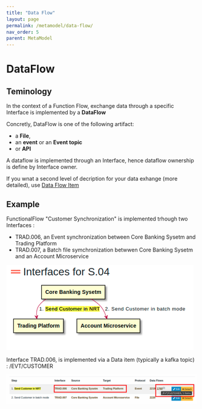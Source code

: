 ```yaml
---
title: "Data Flow"
layout: page
permalink: /metamodel/data-flow/
nav_order: 5
parent: MetaModel
---
```



# DataFlow

## Teminology 

In the context of a Function Flow, exchange data through a specific Interface is implemented by a **DataFlow** 

Concretly, DataFlow is one of the following artifact:
- a **File**, 
- an **event** or an **Event topic** 
- or **API**

A dataflow is implemented through an Interface, hence dataflow ownership is define by Interface owner.

If you wnat a second level of decription for your data exhange (more detailed), use [Data Flow Item](../data-flow-item)


## Example

FunctionalFlow "Customer Synchronization" is implemented trhough two 
Interfaces :
 - TRAD.006, an Event synchronization between Core Banking Sysetm and Trading Platform
 - TRAD.007, a Batch file symchronization betwwen Core Banking Sysetm and an Account Microservice
 
![Flow Interface](./png/dataflow1.png)

Interface TRAD.006, is implemented via a Data item (typically a kafka topic) : /EVT/CUSTOMER
 
![Interface and its Data Flows](./png/dataflow2.png)

